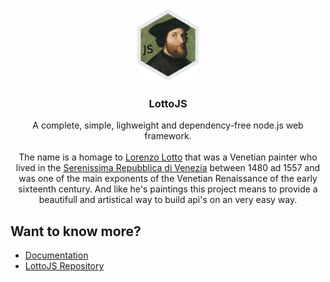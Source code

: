 <div align="center">
  <a href="https://github.com/lottojs/documentation">
    <img src=".github/logo.png" alt="Logo" width="100" height="115">
  </a>

  <h3 align="center">LottoJS</h3>

  <p align="center">
    A complete, simple, lighweight and dependency-free node.js web framework.
    <br />
    <br />
    The name is a homage to <a href="https://it.wikipedia.org/wiki/Lorenzo_Lotto" target="_blank">Lorenzo Lotto</a> that was a Venetian painter who lived in the <a href="https://it.wikipedia.org/wiki/Repubblica_di_Venezia" target="_blank">Serenissima Repubblica di Venezia</a> between 1480 ad 1557 and was one of the main exponents of the Venetian Renaissance of the early sixteenth century. And like he's paintings this project means to provide a beautifull and artistical way to build api's on an very easy way.
  </p>
</div>

## Want to know more?

- [Documentation](https://lottojs.tech/)
- [LottoJS Repository](https://github.com/lottojs/lotto)